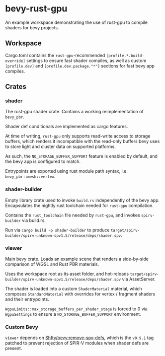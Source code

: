 # bevy-rust-gpu

An example workspace demonstrating the use of rust-gpu to compile shaders for bevy projects.

## Workspace

Cargo.toml contains the `rust-gpu`-recommended `[profile.*.build-override]` settings to ensure fast shader compiles,
as well as custom `[profile.dev]` and `[profile.dev.package."*"]` sections for fast bevy app compiles.

## Crates

### shader

The rust-gpu shader crate.
Contains a working reimplementation of `bevy_pbr`.

Shader def conditionals are implemented as cargo features.

At time of writing, `rust-gpu` only supports read-write access to storage buffers,
which renders it incompatible with the read-only buffers bevy uses to store light and cluster data on supported platforms.

As such, the `NO_STORAGE_BUFFER_SUPPORT` feature is enabled by default, and the bevy app is configured to match.

Entrypoints are exported using rust module path syntax, i.e. `bevy_pbr::mesh::vertex`.

### shader-builder

Empty library crate used to invoke `build.rs` independently of the bevy app.
Encapsulates the nightly rust toolchain needed for `rust-gpu` compilation.

Contains the `rust_toolchain` file needed by `rust-gpu`, and invokes `spirv-builder` via build.rs.

Run via `cargo build -p shader-builder` to produce `target/spirv-builder/spirv-unknown-spv1.5/release/deps/shader.spv`.

### viewer

Main bevy crate. Loads an example scene that renders a side-by-side comparison of WGSL and Rust PBR materials.

Uses the workspace root as its asset folder, and hot-reloads `target/spirv-builder/spirv-unknown-spv1.5/release/deps/shader.spv` via AssetServer.

The shader is loaded into a custom `ShaderMaterial` material, which composes `StandardMaterial` with overrides for vertex / fragment shaders and their entrypoints.

`WgpuLimits::max_storage_buffers_per_shader_stage` is forced to 0 via `WgpuSettings` to ensure a `NO_STORAGE_BUFFER_SUPPORT` environment.

### Custom Bevy

`viewer` depends on [Shfty/bevy:remove-spv-defs](https://github.com/Shfty/bevy), which is the `v0.9.1` tag patched to prevent rejection of SPIR-V modules when shader defs are present.
